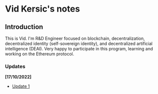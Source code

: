# Vid Kersic's notes

## Introduction

This is Vid. I'm R&D Engineer focused on blockchain, decentralization, decentralized identity (self-sovereign identity), and decentralized artificial intelligence (DEAI). Very happy to participate in this program, learning and working on the Ethereum protocol. 

### Updates

**[17/10/2022]**
- [Update 1](https://hackmd.io/@Vid201/epf-the-third-cohort-update-1)